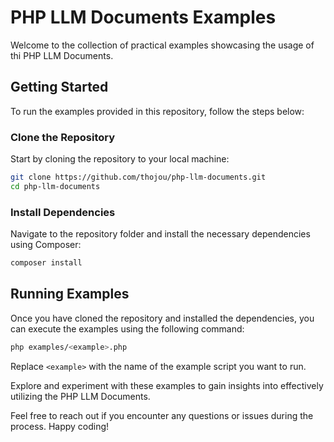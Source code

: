 # PHP LLM Documents Examples

Welcome to the collection of practical examples showcasing the usage of thi PHP LLM Documents.

## Getting Started

To run the examples provided in this repository, follow the steps below:

### Clone the Repository

Start by cloning the repository to your local machine:

```bash
git clone https://github.com/thojou/php-llm-documents.git
cd php-llm-documents
```

### Install Dependencies

Navigate to the repository folder and install the necessary dependencies using Composer:

```bash
composer install
```

## Running Examples

Once you have cloned the repository and installed the dependencies, you can execute the examples using the following command:

```bash
php examples/<example>.php
```

Replace `<example>` with the name of the example script you want to run.

Explore and experiment with these examples to gain insights into effectively utilizing the PHP LLM Documents.

Feel free to reach out if you encounter any questions or issues during the process. Happy coding!
